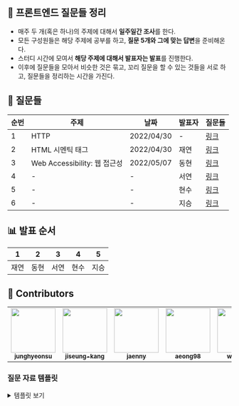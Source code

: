 ## 🥳 프론트엔드 질문들 정리

- 매주 두 개(혹은 하나)의 주제에 대해서 **일주일간 조사**를 한다.
- 모든 구성원들은 해당 주제에 공부를 하고, **질문 5개와 그에 맞는 답변**을 준비해온다.
- 스터디 시간에 모여서 **해당 주제에 대해서 발표자는 발표**를 진행한다.
- 이후에 질문들을 모아서 비슷한 것은 묶고, 꼬리 질문을 할 수 있는 것들을 서로 하고, 질문들을 정리하는 시간을 가진다.

## 🤔 질문들

| 순번 | 주제                         | 날짜       | 발표자 | 질문들                                         |
| ---- | ---------------------------- | ---------- | ------ | ---------------------------------------------- |
| 1    | HTTP                         | 2022/04/30 | -      | [링크](/1.%20HTTP/README.md)                   |
| 2    | HTML 시멘틱 태그             | 2022/04/30 | 재연   | [링크](/2.%20HTML%20Semantic%20Tag//README.md) |
| 3    | Web Accessibility: 웹 접근성 | 2022/05/07 | 동현   | [링크](/3.%20Web%20Accessibility/README.md#)   |
| 4    | -                            | -          | 서연   | [링크](/#)                                     |
| 5    | -                            | -          | 현수   | [링크](/#)                                     |
| 6    | -                            | -          | 지승   | [링크](/#)                                     |

## 📊 발표 순서

| 1    | 2    | 3    | 4    | 5    |
| ---- | ---- | ---- | ---- | ---- |
| 재연 | 동현 | 서연 | 현수 | 지승 |

## 🎉 Contributors

<table>
  <tr>
    <td align="center">
      <a href="https://github.com/junghyeonsu"
        ><img
          src="https://avatars.githubusercontent.com/junghyeonsu"
          width="100px;"
          alt=""
        /><br /><sub><b>junghyeonsu</b></sub></a
      ><br />
      </td>
  <td align="center">
      <a href="https://github.com/jiseung-kang"
        ><img
          src="https://avatars.githubusercontent.com/jiseung-kang"
          width="100px;"
          alt=""
        /><br /><sub><b>jiseung-kang</b></sub></a
      ><br />
    </td>
  <td align="center">
      <a href="https://github.com/jaenny"
        ><img
          src="https://avatars.githubusercontent.com/jaenny"
          width="100px;"
          alt=""
        /><br /><sub><b>jaenny</b></sub></a
      ><br />
    </td>
  <td align="center">
      <a href="https://github.com/aeong98"
        ><img
          src="https://avatars.githubusercontent.com/aeong98"
          width="100px;"
          alt=""
        /><br /><sub><b>aeong98</b></sub></a
      ><br />
    </td>
  <td align="center">
      <a href="https://github.com/ww8007"
        ><img
          src="https://avatars.githubusercontent.com/ww8007"
          width="100px;"
          alt=""
        /><br /><sub><b>ww8007</b></sub></a
      ><br />
    </td>
  </tr>
</table>

### 질문 자료 템플릿

<details>
<summary>템플릿 보기</summary>

<!-- 템플릿 시작 (아래서부터 복사) -->

# 주제

### 🤔 질문 1번 입니다.

<details>
<summary>자세히 보기</summary>
<br>

질문에 대한 답변입니다.

</details>

## 팀원들 정리 내용들

| 이름 | 링크 |
| ---- | ---- |
| 현수 | -    |
| 지승 | -    |
| 서연 | -    |
| 동현 | -    |
| 재연 | -    |

<!-- 꼭 바꿔주어야 합니다. -->

[⬆️ 맨 위로 이동 ⬆️](#주제이름)

<!-- 템플릿 끝 (위에 까지 복사) -->

</details>
